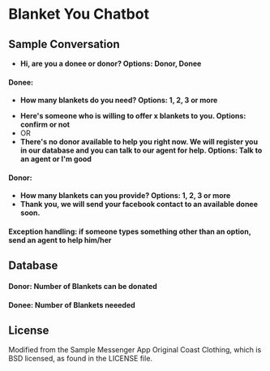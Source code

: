 # Blanket You Chatbot

## Sample Conversation
- **Hi, are you a donee or donor? Options: Donor, Donee**

#### Donee:
- **How many blankets do you need? Options: 1, 2, 3 or more** 
<!-- - **What's your phone number/facebook id? Options: String input**  -->
- **Here's someone who is willing to offer x blankets to you. Options: confirm or not**
- OR
- **There's no donor available to help you right now. We will register you in our database and you can talk to our agent for help. Options: Talk to an agent or I'm good**

#### Donor:

- **How many blankets can you provide? Options: 1, 2, 3 or more** 
- **Thank you, we will send your facebook contact to an available donee soon.**

#### Exception handling: if someone types something other than an option, send an agent to help him/her

## Database

#### Donor: Number of Blankets can be donated

#### Donee: Number of Blankets neeeded


## License
Modified from the Sample Messenger App Original Coast Clothing, which is BSD licensed, as found in the LICENSE file.
